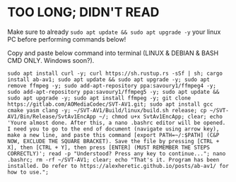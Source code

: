 # TOO LONG; DIDN'T READ

Make sure to already `sudo apt update && sudo apt upgrade -y` your linux PC before performing commands below!

Copy and paste below command into terminal (LINUX & DEBIAN & BASH CMD ONLY. Windows soon?).
```
sudo apt install curl -y; curl https://sh.rustup.rs -sSf | sh; cargo install ab-av1; sudo apt update && sudo apt upgrade -y; sudo apt remove ffmpeg -y; sudo add-apt-repository ppa:savoury1/ffmpeg4 -y; sudo add-apt-repository ppa:savoury1/ffmpeg5 -y; sudo apt update && sudo apt upgrade -y; sudo apt install ffmpeg -y; git clone https://gitlab.com/AOMediaCodec/SVT-AV1.git; sudo apt install gcc cmake yasm clang -y; ~/SVT-AV1/Build/linux/build.sh release; cp ~/SVT-AV1/Bin/Release/SvtAv1EncApp ~/; chmod u+x SvtAv1EncApp; clear; echo 'Youre almost done. After this, a nano .bashrc editor will be opened. I need you to go to the end of document (navigate using arrow key), make a new line, and paste this command [export PATH=~/:$PATH] (C&P NOW, EXCLUDE THE SQUARE BRACKET). Save the file by pressing [CTRL + X], then [CTRL + Y], then press [ENTER] (MUST REMEMBER THE STEPS CORRECTLY)'; read -p "Understood? Press any key to continue..."; nano .bashrc; rm -rf ~/SVT-AV1; clear; echo "That's it. Program has been installed. Do refer to https://alexheretic.github.io/posts/ab-av1/ for how to use.";
```

